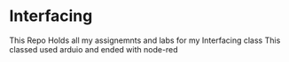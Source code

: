 # Interfacing
This Repo Holds all my assignemnts and labs for my Interfacing class 
This classed used arduio and ended with node-red
